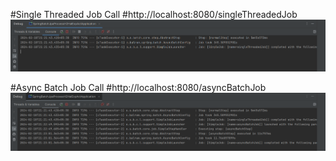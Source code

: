 #Single Threaded Job Call
#http://localhost:8080/singleThreadedJob
![img_1.png](img_1.png)

#Async Batch Job Call
#http://localhost:8080/asyncBatchJob
![img_2.png](img_2.png)
